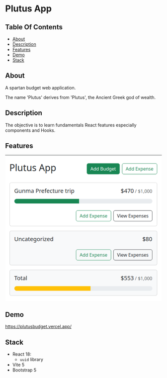 # Plutus App

## Table Of Contents

- [About](#about)
- [Description](#description)
- [Features](#features)
- [Demo](#demo)
- [Stack](#stack)

## About

A spartan budget web application.

The name 'Plutus' derives from 'Plutus', the Ancient Greek god of wealth.

## Description

The objective is to learn fundamentals React features especially components and Hooks.

## Features

![The screenshot of the app's features.](public/features.png)

## Demo

https://plutusbudget.vercel.app/

## Stack

- React 18:
  - `uuid` library
- Vite 5
- Bootstrap 5
